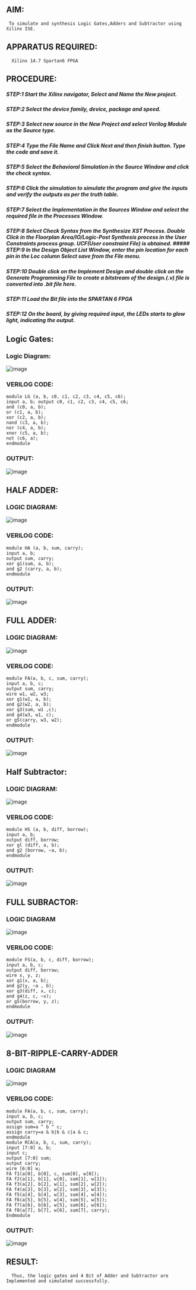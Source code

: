 
## AIM: 
     To simulate and synthesis Logic Gates,Adders and Subtractor using Xilinx ISE.

## APPARATUS REQUIRED: 
      Xilinx 14.7 Spartan6 FPGA

## PROCEDURE:
##### STEP:1 Start the Xilinx navigator, Select and Name the New project.
##### STEP:2 Select the device family, device, package and speed. 
##### STEP:3 Select new source in the New Project and select Verilog Module as the Source type.
##### STEP:4 Type the File Name and Click Next and then finish button. Type the code and save it.
##### STEP:5 Select the Behavioral Simulation in the Source Window and click the check syntax. 
##### STEP:6 Click the simulation to simulate the program and give the inputs and verify the outputs as per the truth table. 
##### STEP:7 Select the Implementation in the Sources Window and select the required file in the Processes Window. 
##### STEP:8 Select Check Syntax from the Synthesize XST Process. Double Click in the Floorplan Area/IO/Logic-Post Synthesis process in the User Constraints process group. UCF(User constraint File) is obtained. ##### STEP:9 In the Design Object List Window, enter the pin location for each pin in the Loc column Select save from the File menu. 
##### STEP:10 Double click on the Implement Design and double click on the Generate Programming File to create a bitstream of the design.(.v) file is converted into .bit file here.
##### STEP:11 Load the Bit file into the SPARTAN 6 FPGA
##### STEP:12 On the board, by giving required input, the LEDs starts to glow light, indicating the output.


## Logic Gates:

### Logic Diagram:
![image](https://github.com/navaneethans/VLSI-LAB-EXPERIMENTS/assets/6987778/ee17970c-3ac9-4603-881b-88e2825f41a4)

### VERILOG CODE:
```
module LG (a, b, c0, c1, c2, c3, c4, c5, c6);
input a, b; output c0, c1, c2, c3, c4, c5, c6; 
and (c0, a, b); 
or (c1, a, b); 
xor (c2, a, b); 
nand (c3, a, b);
nor (c4, a, b); 
xnor (c5, a, b); 
not (c6, a); 
endmodule
```
### OUTPUT:
![image](https://github.com/sowmithraramesh/VLSI-LAB-EXP-1/assets/166893766/dea9cd7a-e6be-41e4-98d8-208b0c78526d)

## HALF ADDER:

### LOGIC DIAGRAM:
![image](https://github.com/navaneethans/VLSI-LAB-EXPERIMENTS/assets/6987778/0e1ecb96-0c25-4556-832b-aeeedfdfe7b9)
### VERILOG CODE:
```
module HA (a, b, sum, carry); 
input a, b;
output sum, carry; 
xor g1(sum, a, b); 
and g2 (carry, a, b);
endmodule
```
### OUTPUT:
![image](https://github.com/sowmithraramesh/VLSI-LAB-EXP-1/assets/166893766/3bdadd5b-0027-456e-af84-252f16d4637c)

## FULL ADDER:

### LOGIC DIAGRAM:
![image](https://github.com/navaneethans/VLSI-LAB-EXPERIMENTS/assets/6987778/9bb3964c-438f-469d-a3de-c1cca6f323fb)

### VERILOG CODE:
```
module FA(a, b, c, sum, carry);
input a, b, c; 
output sum, carry; 
wire w1, w2, w3; 
xor g1(w1, a, b); 
and g2(w2, a, b); 
xor g3(sum, w1 ,c); 
and g4(w3, w1, c);
or g5(carry, w3, w2); 
endmodule

```
### OUTPUT:
![image](https://github.com/sowmithraramesh/VLSI-LAB-EXP-1/assets/166893766/a74a92a0-2b99-4517-bffe-547b21f4c88e)

## Half Subtractor:

### LOGIC DIAGRAM:
![image](https://github.com/navaneethans/VLSI-LAB-EXPERIMENTS/assets/6987778/731470b7-eb4e-49f8-8bb7-2994052a7184)

### VERILOG CODE:
```
module HS (a, b, diff, borrow);
input a, b; 
output diff, borrow;
xor gl (diff, a, b); 
and g2 (borrow, ~a, b);
endmodule
```
### OUTPUT:
![image](https://github.com/sowmithraramesh/VLSI-LAB-EXP-1/assets/166893766/9402de46-0e98-48bb-b572-6f5acd7a7612)

## FULL SUBRACTOR:

### LOGIC DIAGRAM
![image](https://github.com/navaneethans/VLSI-LAB-EXPERIMENTS/assets/6987778/d66f874b-c1f2-44b3-a035-7149b56430c1)

### VERILOG CODE:
```
module FS(a, b, c, diff, borrow); 
input a, b, c;
output diff, borrow; 
wire x, y, z; 
xor g1(x, a, b);
and g2(y, ~a , b);
xor g3(diff, x, c);
and g4(z, c, ~x);
or g5(borrow, y, z);
endmodule
```
### OUTPUT:
![image](https://github.com/sowmithraramesh/VLSI-LAB-EXP-1/assets/166893766/a199494a-90f0-423d-9de8-472136ef9908)

## 8-BIT-RIPPLE-CARRY-ADDER 

### LOGIC DIAGRAM
![image](https://github.com/navaneethans/VLSI-LAB-EXPERIMENTS/assets/6987778/7385a408-40a5-4203-8050-b72818622d79)

### VERILOG CODE:
```
module FA(a, b, c, sum, carry); 
input a, b, c;
output sum, carry; 
assign sum=a ^ b ^ c;
assign carry=a & b|b & c|a & c;
endmodule 
module RCA(a, b, c, sum, carry);
input [7:0] a, b; 
input c; 
output [7:0] sum;
output carry;
wire [6:0] w;
FA f1(a[0], b[0], c, sum[0], w[0]); 
FA f2(a[1], b[1], w[0], sum[1], w[1]); 
FA f3(a[2], b[2], w[1], sum[2], w[2]); 
FA f4(a[3], b[3], w[2], sum[3], w[3]); 
FA f5(a[4], b[4], w[3], sum[4], w[4]); 
FA f6(a[5], b[5], w[4], sum[5], w[5]); 
FA f7(a[6], b[6], w[5], sum[6], w[6]);
FA f8(a[7], b[7], w[6], sum[7], carry);
Endmodule
```
### OUTPUT:
![image](https://github.com/sowmithraramesh/VLSI-LAB-EXP-1/assets/166893766/a6b76bf7-bda6-4356-be00-9452b1edcb10)

## RESULT:
      Thus, the logic gates and 4 Bit of Adder and Subtractor are Implemented and simulated successfully.

